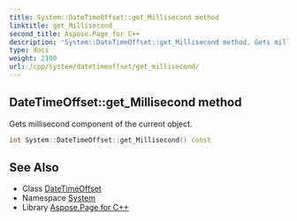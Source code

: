 ```yaml
---
title: System::DateTimeOffset::get_Millisecond method
linktitle: get_Millisecond
second_title: Aspose.Page for C++
description: 'System::DateTimeOffset::get_Millisecond method. Gets millisecond component of the current object in C++.'
type: docs
weight: 2100
url: /cpp/system/datetimeoffset/get_millisecond/
---
```

## DateTimeOffset::get_Millisecond method


Gets millisecond component of the current object.

```cpp
int System::DateTimeOffset::get_Millisecond() const
```

## See Also

* Class [DateTimeOffset](../)
* Namespace [System](../../)
* Library [Aspose.Page for C++](../../../)
